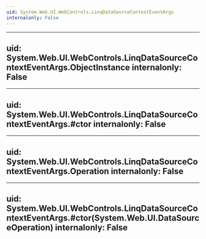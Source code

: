 ```yaml
---
uid: System.Web.UI.WebControls.LinqDataSourceContextEventArgs
internalonly: False
---
```


---
uid: System.Web.UI.WebControls.LinqDataSourceContextEventArgs.ObjectInstance
internalonly: False
---

---
uid: System.Web.UI.WebControls.LinqDataSourceContextEventArgs.#ctor
internalonly: False
---

---
uid: System.Web.UI.WebControls.LinqDataSourceContextEventArgs.Operation
internalonly: False
---

---
uid: System.Web.UI.WebControls.LinqDataSourceContextEventArgs.#ctor(System.Web.UI.DataSourceOperation)
internalonly: False
---
